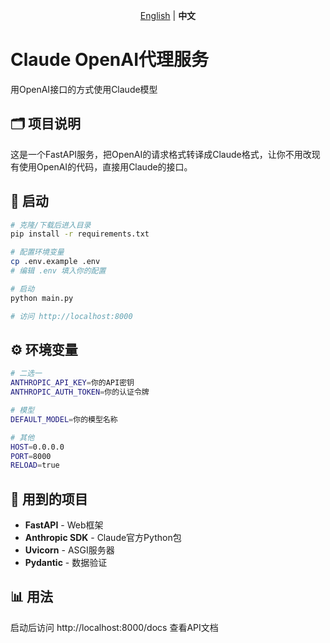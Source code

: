 <p align="center">
  <a href="README.md">English</a> | <strong>中文</strong>
</p>

# Claude OpenAI代理服务

用OpenAI接口的方式使用Claude模型

## 🗂️ 项目说明
这是一个FastAPI服务，把OpenAI的请求格式转译成Claude格式，让你不用改现有使用OpenAI的代码，直接用Claude的接口。

## 🚀 启动

```bash
# 克隆/下载后进入目录
pip install -r requirements.txt

# 配置环境变量
cp .env.example .env
# 编辑 .env 填入你的配置

# 启动
python main.py

# 访问 http://localhost:8000
```

## ⚙️ 环境变量

```bash
# 二选一
ANTHROPIC_API_KEY=你的API密钥
ANTHROPIC_AUTH_TOKEN=你的认证令牌  

# 模型
DEFAULT_MODEL=你的模型名称

# 其他
HOST=0.0.0.0
PORT=8000
RELOAD=true
```

## 🔧 用到的项目
- **FastAPI** - Web框架
- **Anthropic SDK** - Claude官方Python包
- **Uvicorn** - ASGI服务器
- **Pydantic** - 数据验证

## 📊 用法
启动后访问 http://localhost:8000/docs 查看API文档
